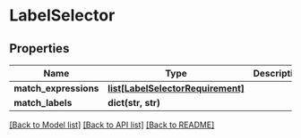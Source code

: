 # LabelSelector

## Properties
Name | Type | Description | Notes
------------ | ------------- | ------------- | -------------
**match_expressions** | [**list[LabelSelectorRequirement]**](LabelSelectorRequirement.md) |  | [optional] 
**match_labels** | **dict(str, str)** |  | [optional] 

[[Back to Model list]](../README.md#documentation-for-models) [[Back to API list]](../README.md#documentation-for-api-endpoints) [[Back to README]](../README.md)


